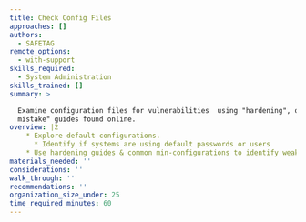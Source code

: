 ```yaml
---
title: Check Config Files
approaches: []
authors:
  - SAFETAG
remote_options:
  - with-support
skills_required:
  - System Administration
skills_trained: []
summary: >

  Examine configuration files for vulnerabilities  using "hardening", or "common
  mistake" guides found online.
overview: |2
    * Explore default configurations.
      * Identify if systems are using default passwords or users
    * Use hardening guides & common min-configurations to identify weak/vulnerable configurations.
materials_needed: ''
considerations: ''
walk_through: ''
recommendations: ''
organization_size_under: 25
time_required_minutes: 60
---
```


